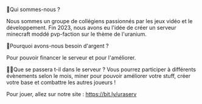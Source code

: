 🤔Qui sommes-nous ?

Nous sommes un groupe de collégiens passionnés par les jeux vidéo et le développement. Fin 2023, nous avons eu l'idée de créer un serveur minecraft moddé pvp-faction  sur le thème de l'uranium.

💸Pourquoi avons-nous besoin d'argent ?

Pour pouvoir financer le serveur et pour l'améliorer.

🤷‍♂️Que se passera t-il dans le serveur ?
Vous pourrez participer à différents évènements selon le mois, miner pour pouvoir améliorer votre stuff, créer votre base et combattre les autres joueurs !

Pour jouer, allez sur notre site : https://bit.ly/uraserv
